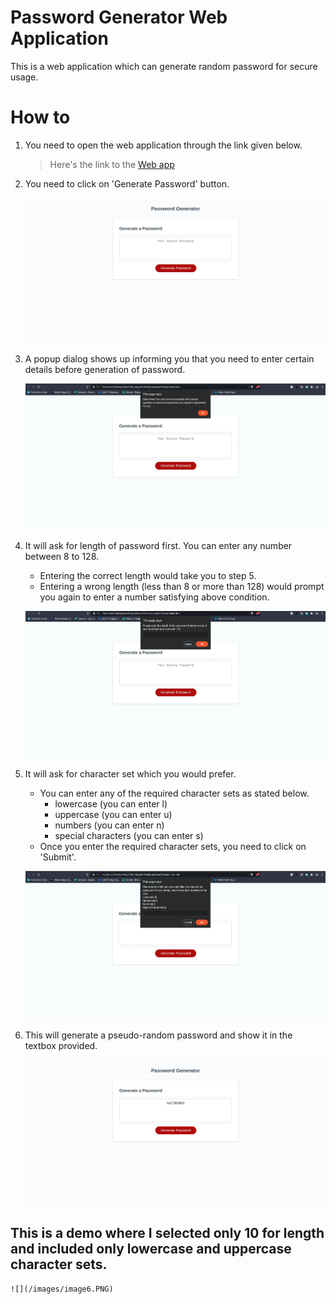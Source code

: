 # Password Generator Web Application
This is a web application which can generate random password for secure usage.

# How to
1. You need to open the web application through the link given below.

    > Here's the link to the [Web app](https://mayankkalra96.github.io/password-generator)
2. You need to click on 'Generate Password' button.

    ![](/images/image1.PNG)

3. A popup dialog shows up informing you that you need to enter certain details before generation of password.

    ![](/images/image2.PNG)
    
4. It will ask for length of password first. You can enter any number between 8 to 128.
    - Entering the correct length would take you to step 5.
    - Entering a wrong length (less than 8 or more than 128) would prompt you again to enter a number satisfying above condition.
    
    ![](/images/image3.PNG)
    
5. It will ask for character set which you would prefer.
    - You can enter any of the required character sets as stated below.
        - lowercase (you can enter l)
        - uppercase (you can enter u)
        - numbers (you can enter n)
        - special characters (you can enter s)
    - Once you enter the required character sets, you need to click on 'Submit'.
    
    ![](/images/image4.PNG)
    
6. This will generate a pseudo-random password and show it in the textbox provided.

    ![](/images/image5.PNG)
    

## This is a demo where I selected only 10 for length and included only lowercase and uppercase character sets.

    ![](/images/image6.PNG)
    
